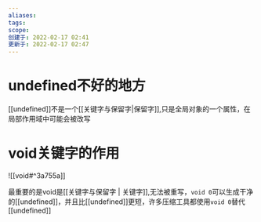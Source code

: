 ```yaml
---
aliases: 
tags: 
scope:
创建于: 2022-02-17 02:41
更新于: 2022-02-17 02:47
---
```


# undefined不好的地方

[[undefined]]不是一个[[关键字与保留字|保留字]],只是全局对象的一个属性，在局部作用域中可能会被改写

# void关键字的作用

![[void#^3a755a]]

最重要的是void是[[关键字与保留字 | 关键字]],无法被重写，`void 0`可以生成干净的[[undefined]]，并且比[[undefined]]更短，许多压缩工具都使用`void 0`替代[[undefined]]

